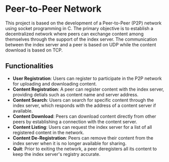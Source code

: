 # Peer-to-Peer Network

This project is based on the development of a Peer-to-Peer (P2P) network using socket programming in C. The primary objective is to establish a decentralized network where peers
can exchange content among themselves through the support of the index server. The communication between the index server and a peer is based on UDP while the content download is 
based on TCP. 

## Functionalities 
- **User Registration**: Users can register to participate in the P2P network for uploading and downloading content.
- **Content Registration**: A peer can register content with the index server, providing detials such as content name and server address.
- **Content Search**: Users can search for specific content through the index server, which responds with the address of a content server if available. 
- **Content Download**: Peers can download content directly from other peers by establishing a connection with the content server.
- **Content Listing**: Users can request the index server for a list of all registered content in the network.
- **Content De-Registration**: Peers can remove their content from the index server when it is no longer available for sharing.
- **Quit**: Prior to exiting the network, a peer deregisters all its content to keep the index server's registry accurate. 
